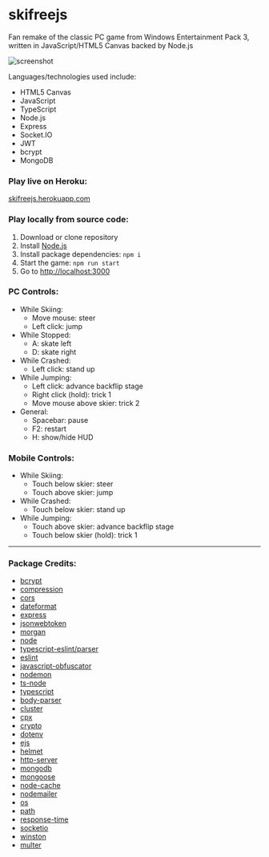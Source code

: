 # skifreejs
Fan remake of the classic PC game from Windows Entertainment Pack 3, written in JavaScript/HTML5 Canvas backed by Node.js

![screenshot](https://user-images.githubusercontent.com/1410481/107723050-3be67380-6cae-11eb-9cf6-32e21a840cb4.png)

Languages/technologies used include:
- HTML5 Canvas
- JavaScript
- TypeScript
- Node.js
- Express
- Socket.IO
- JWT
- bcrypt
- MongoDB

### Play live on Heroku:

[skifreejs.herokuapp.com](https://skifreejs.herokuapp.com/)

### Play locally from source code:
1. Download or clone repository
2. Install [Node.js](https://nodejs.org/en/)
3. Install package dependencies: ```npm i```
4. Start the game: ```npm run start```
5. Go to [http://localhost:3000](http://localhost:3000/)

### PC Controls:
- While Skiing:
    - Move mouse: steer
    - Left click: jump
- While Stopped:
    - A: skate left
    - D: skate right
- While Crashed:
    - Left click: stand up
- While Jumping:
    - Left click: advance backflip stage
    - Right click (hold): trick 1
    - Move mouse above skier: trick 2
- General:
    - Spacebar: pause
    - F2: restart
    - H: show/hide HUD

### Mobile Controls:
- While Skiing:
    - Touch below skier: steer
    - Touch above skier: jump
- While Crashed:
    - Touch below skier: stand up
- While Jumping:
    - Touch above skier: advance backflip stage
    - Touch below skier (hold): trick 1


---

### Package Credits:
- [bcrypt](https://github.com/kelektiv/node.bcrypt.js)
- [compression](https://github.com/expressjs/compression)
- [cors](https://github.com/expressjs/cors)
- [dateformat](https://github.com/felixge/node-dateformat)
- [express](https://github.com/expressjs/express)
- [jsonwebtoken](https://github.com/auth0/node-jsonwebtoken)
- [morgan](https://github.com/expressjs/morgan)
- [node](https://nodejs.org/en/)
- [typescript-eslint/parser](https://github.com/typescript-eslint/typescript-eslint)
- [eslint](https://github.com/eslint/eslint)
- [javascript-obfuscator](https://github.com/javascript-obfuscator/javascript-obfuscator)
- [nodemon](https://github.com/remy/nodemon)
- [ts-node](https://github.com/TypeStrong/ts-node)
- [typescript](https://github.com/Microsoft/TypeScript)
- [body-parser](https://github.com/expressjs/body-parser)
- [cluster](https://github.com/LearnBoost/cluster)
- [cpx](https://github.com/mysticatea/cpx)
- [crypto](https://github.com/nodejs/node/blob/master/doc/api/crypto.md)
- [dotenv](https://github.com/motdotla/dotenv)
- [ejs](https://github.com/mde/ejs)
- [helmet](https://github.com/helmetjs/helmet)
- [http-server](https://github.com/http-party/http-server)
- [mongodb](https://github.com/mongodb/node-mongodb-native)
- [mongoose](https://github.com/Automattic/mongoose)
- [node-cache](https://github.com/node-cache/node-cache)
- [nodemailer](https://github.com/nodemailer/nodemailer)
- [os](https://nodejs.org/api/os.html)
- [path](https://github.com/jinder/path)
- [response-time](https://github.com/expressjs/response-time)
- [socketio](https://github.com/socketio/socket.io)
- [winston](https://github.com/winstonjs/winston)
- [multer](https://github.com/expressjs/multer)
